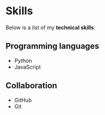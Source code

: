 # Skills

Below is a _list_ of my **technical skills**:

## Programming languages
- Python
- JavaScript

## Collaboration
- GitHub
- Git
